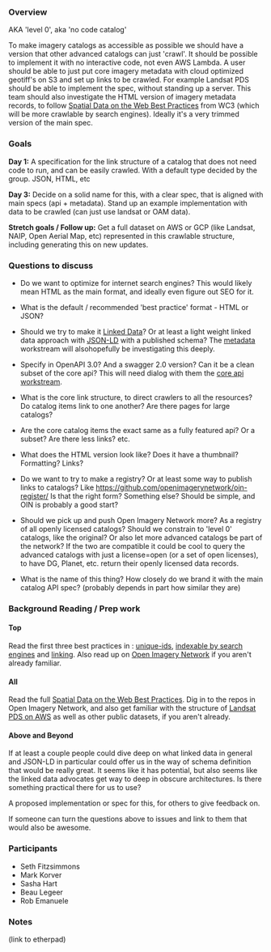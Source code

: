 ### Overview

AKA 'level 0', aka 'no code catalog'


To make imagery catalogs as accessible as possible we should have a version that other advanced catalogs can just 'crawl'. 
It should be possible to implement it with no interactive code, not even AWS Lambda. A user should be able to just put core imagery metadata with cloud optimized geotiff's on S3 and set up links to be crawled. 
For example Landsat PDS should be able to implement the spec, without standing up a server. This team should also 
investigate the HTML version of imagery metadata records, to follow [Spatial Data on the Web Best Practices](https://www.w3.org/TR/sdw-bp/) from WC3 
(which will be more crawlable by search engines). Ideally it's a very trimmed version of the main spec.
 
### Goals

**Day 1:** A specification for the link structure of a catalog that does not need code to run, and can be easily crawled. With a default type decided by the group. JSON, HTML, etc

**Day 3:** Decide on a solid name for this, with a clear spec, that is aligned with main specs (api + metadata). Stand up an example implementation with data to be crawled (can just use landsat or OAM data).

**Stretch goals / Follow up:** Get a full dataset on AWS or GCP (like Landsat, NAIP, Open Aerial Map, etc) represented in this crawlable structure, including generating this on new updates.

 
### Questions to discuss

* Do we want to optimize for internet search engines? This would likely mean HTML as the main format, and ideally even
figure out SEO for it.

* What is the default / recommended 'best practice' format - HTML or JSON?

* Should we try to make it [Linked Data](https://www.w3.org/standards/semanticweb/data)? Or at least a light weight linked
data approach with [JSON-LD](https://json-ld.org/) with a published schema? The [metadata](core-imagery-metadata.md) 
workstream will alsohopefully be investigating this deeply.

* Specify in OpenAPI 3.0? And a swagger 2.0 version? Can it be a clean subset of the core api? This will need dialog with
them the [core api workstream](core-api-mechanics.md).

* What is the core link structure, to direct crawlers to all the resources? Do catalog items link to one another? Are there
pages for large catalogs? 

* Are the core catalog items the exact same as a fully featured api? Or a subset? Are there less links? etc.

* What does the HTML version look like? Does it have a thumbnail? Formatting? Links? 

* Do we want to try to make a registry? Or at least some way to publish links to catalogs? Like https://github.com/openimagerynetwork/oin-register/ Is that the right form? Something else? Should be simple, and OIN is probably a good start?

* Should we pick up and push Open Imagery Network more? As a registry of all openly licensed catalogs? Should we constrain
to 'level 0' catalogs, like the original? Or also let more advanced catalogs be part of the network? If the two are compatible
it could be cool to query the advanced catalogs with just a license=open (or a set of open licenses), to have DG, Planet, etc. 
return their openly licensed data records.

* What is the name of this thing? How closely do we brand it with the main catalog API spec? (probably depends in part how similar they are)

 
### Background Reading / Prep work
 
#### Top
Read the first three best practices in : [unique-ids](https://www.w3.org/TR/sdw-bp/#globally-unique-ids), [indexable by search engines](https://www.w3.org/TR/sdw-bp/#indexable-by-search-engines) and [linking](https://www.w3.org/TR/sdw-bp/#linking). Also read up on [Open Imagery Network](https://openimagerynetwork.github.io/) if you aren't already familiar.

 
#### All

Read the full [Spatial Data on the Web Best Practices](https://www.w3.org/TR/sdw-bp/). Dig in to the repos in Open Imagery
Network, and also get familiar with the structure of [Landsat PDS on AWS](https://aws.amazon.com/public-datasets/landsat/) as well as other public datasets, if you aren't already.

#### Above and Beyond

If at least a couple people could dive deep on what linked data in general and JSON-LD in particular could offer us in the way of schema definition that would be really great. It seems like it has potential, but also seems like the linked data advocates get way to deep in obscure architectures. Is there something practical there for us to use?

A proposed implementation or spec for this, for others to give feedback on.

If someone can turn the questions above to issues and link to them that would also be awesome.

 
### Participants
* Seth Fitzsimmons 
* Mark Korver
* Sasha Hart
* Beau Legeer
* Rob Emanuele
 
### Notes 
(link to etherpad)
